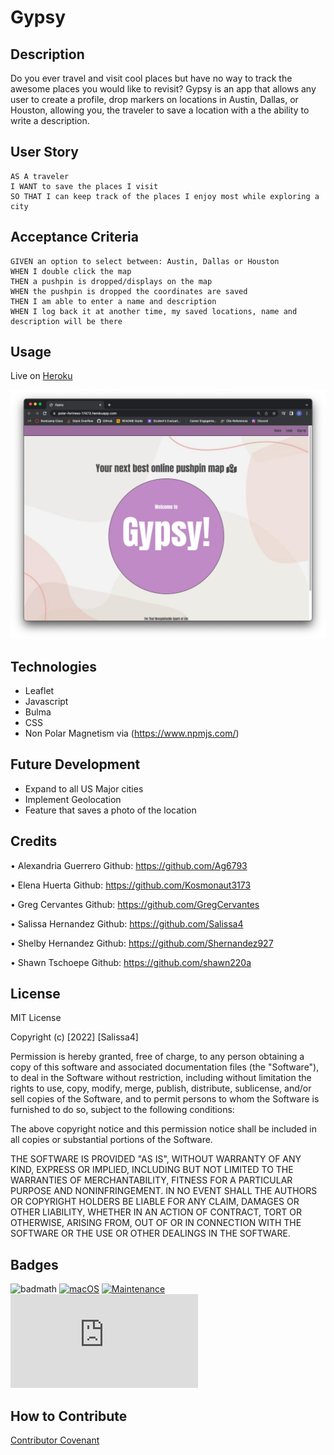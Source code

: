 # Gypsy

## Description

Do you ever travel and visit cool places but have no way to track the awesome places you would like to revisit? Gypsy is an app that allows any user to create a profile, drop markers on locations in Austin, Dallas, or Houston, allowing you, the traveler to save a location with a the ability to write a description.

## User Story

```
AS A traveler
I WANT to save the places I visit
SO THAT I can keep track of the places I enjoy most while exploring a city
```

## Acceptance Criteria

```
GIVEN an option to select between: Austin, Dallas or Houston
WHEN I double click the map
THEN a pushpin is dropped/displays on the map
WHEN the pushpin is dropped the coordinates are saved
THEN I am able to enter a name and description
WHEN I log back it at another time, my saved locations, name and description will be there
```

## Usage

Live on [Heroku](https://polar-fortress-17473.herokuapp.com/)

![Gypsy](/src/public/images/demo.png)

## Technologies

- Leaflet
- Javascript
- Bulma
- CSS
- Non Polar Magnetism via (https://www.npmjs.com/)

## Future Development

- Expand to all US Major cities
- Implement Geolocation
- Feature that saves a photo of the location

## Credits

• Alexandria Guerrero Github: https://github.com/Ag6793

• Elena Huerta Github: https://github.com/Kosmonaut3173

• Greg Cervantes Github: https://github.com/GregCervantes

• Salissa Hernandez Github: https://github.com/Salissa4

• Shelby Hernandez Github: https://github.com/Shernandez927

• Shawn Tschoepe Github: https://github.com/shawn220a

## License

MIT License

Copyright (c) [2022] [Salissa4]

Permission is hereby granted, free of charge, to any person obtaining a copy
of this software and associated documentation files (the "Software"), to deal
in the Software without restriction, including without limitation the rights
to use, copy, modify, merge, publish, distribute, sublicense, and/or sell
copies of the Software, and to permit persons to whom the Software is
furnished to do so, subject to the following conditions:

The above copyright notice and this permission notice shall be included in all
copies or substantial portions of the Software.

THE SOFTWARE IS PROVIDED "AS IS", WITHOUT WARRANTY OF ANY KIND, EXPRESS OR
IMPLIED, INCLUDING BUT NOT LIMITED TO THE WARRANTIES OF MERCHANTABILITY,
FITNESS FOR A PARTICULAR PURPOSE AND NONINFRINGEMENT. IN NO EVENT SHALL THE
AUTHORS OR COPYRIGHT HOLDERS BE LIABLE FOR ANY CLAIM, DAMAGES OR OTHER
LIABILITY, WHETHER IN AN ACTION OF CONTRACT, TORT OR OTHERWISE, ARISING FROM,
OUT OF OR IN CONNECTION WITH THE SOFTWARE OR THE USE OR OTHER DEALINGS IN THE
SOFTWARE.

## Badges

![badmath](https://img.shields.io/github/languages/top/lernantino/badmath)
[![macOS](https://svgshare.com/i/ZjP.svg)](https://svgshare.com/i/ZjP.svg)
[![Maintenance](https://img.shields.io/badge/Maintained%3F-no-red.svg)](https://bitbucket.org/lbesson/ansi-colors)
[![GitHub license](https://badgen.net/github/license/Naereen/Strapdown.js)](https://github.com/Naereen/StrapDown.js/blob/master/LICENSE)

## How to Contribute

[Contributor Covenant](https://www.contributor-covenant.org/)
